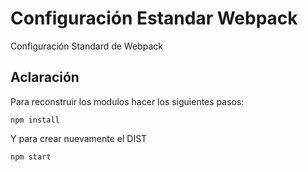 # Configuración Estandar Webpack
Configuración Standard de Webpack


## Aclaración
Para reconstruir los modulos hacer los siguientes pasos:

```
npm install
```

Y para crear nuevamente el DIST

```
npm start
```
